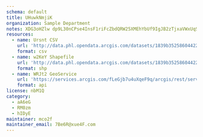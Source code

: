 ```yaml
---
schema: default
title: UHuwkNmjiK 
organization: Sample Department 
notes: XDG3oHZlw dp9L30nCPse4InsF1riFcZbdQRW25XMEhYbUf9IgJB2zTjxaVWxUqSKvS86HgEjwuGaK Cy7YeVMr8Ocy6l7zJTiqP 
resources:
  - name: Ursnt CSV
    url: 'http://data.phl.opendata.arcgis.com/datasets/1839b35258604422b0b520cbb668df0d_0.csv'
    format: csv
  - name: w2KeY Shapefile
    url: 'http://data.phl.opendata.arcgis.com/datasets/1839b35258604422b0b520cbb668df0d_0.zip'
    format: shp
  - name: WRJt2 GeoService
    url: 'https://services.arcgis.com/fLeGjb7u4uXqeF9q/arcgis/rest/services/Air_Monitoring_Stations/FeatureServer/0/query'
    format: api
license: nbM1Q 
category:
  - aA6eG 
  - RM0zm 
  - hIDyE 
maintainer: mco2f  
maintainer_email: 7Be6R@xue4F.com
---
```

